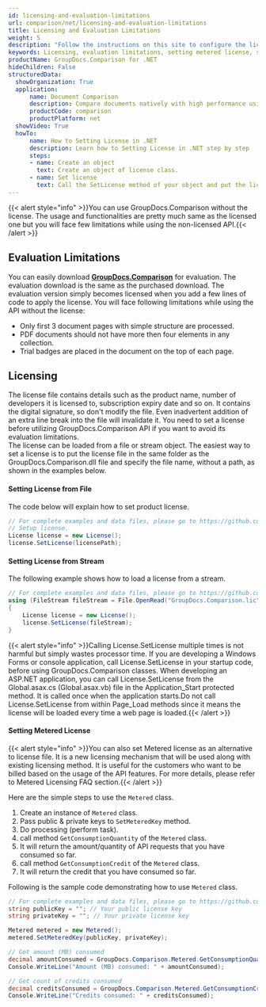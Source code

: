 ```yaml
---
id: licensing-and-evaluation-limitations
url: comparison/net/licensing-and-evaluation-limitations
title: Licensing and Evaluation Limitations
weight: 5
description: "Follow the instructions on this site to configure the license and find out the restrictions when using GroupDocs.Comparison for .NET without a license (Evaluation Limitations)"
keywords: Licensing, evaluation limitations, setting metered license, setting license
productName: GroupDocs.Comparison for .NET
hideChildren: False
structuredData:
  showOrganization: True
  application:    
      name: Document Comparison   
      description: Compare documents natively with high performance using C# language and GroupDocs.Comparison for .NET
      productCode: comparison
      productPlatform: net
  showVideo: True
  howTo:
      name: How to Setting License in .NET 
      description: Learn how to Setting License in .NET step by step
      steps:
      - name: Create an object
        text: Create an object of license class.
      - name: Set license
        text: Call the SetLicense method of your object and put the license path or license file stream parameter.
---
```

{{< alert style="info" >}}You can use GroupDocs.Comparison without the license. The usage and functionalities are pretty much same as the licensed one but you will face few limitations while using the non-licensed API.{{< /alert >}}

## Evaluation Limitations

You can easily download **[GroupDocs.Comparison](https://products.groupdocs.com/comparison/net)** for evaluation. The evaluation download is the same as the purchased download. The evaluation version simply becomes licensed when you add a few lines of code to apply the license. You will face following limitations while using the API without the license:  

*   Only first 3 document pages with simple structure are processed. 
*   PDF documents should not have more then four elements in any collection. 
*   Trial badges are placed in the document on the top of each page.

## Licensing

The license file contains details such as the product name, number of developers it is licensed to, subscription expiry date and so on. It contains the digital signature, so don't modify the file. Even inadvertent addition of an extra line break into the file will invalidate it. You need to set a license before utilizing GroupDocs.Comparison API if you want to avoid its evaluation limitations.   
The license can be loaded from a file or stream object. The easiest way to set a license is to put the license file in the same folder as the GroupDocs.Comparison.dll file and specify the file name, without a path, as shown in the examples below.

#### Setting License from File

The code below will explain how to set product license.

```csharp
// For complete examples and data files, please go to https://github.com/groupdocs-comparison/GroupDocs.Comparison-for-.NET
// Setup license.
License license = new License();
license.SetLicense(licensePath);
```

#### Setting License from Stream

The following example shows how to load a license from a stream.

```csharp
// For complete examples and data files, please go to https://github.com/groupdocs-comparison/GroupDocs.Comparison-for-.NET
using (FileStream fileStream = File.OpenRead("GroupDocs.Comparison.lic"))
{
    License license = new License();
    license.SetLicense(fileStream);
}
```

{{< alert style="info" >}}Calling License.SetLicense multiple times is not harmful but simply wastes processor time. If you are developing a Windows Forms or console application, call License.SetLicense in your startup code, before using GroupDocs.Comparison classes. When developing an ASP.NET application, you can call License.SetLicense from the Global.asax.cs (Global.asax.vb) file in the Application_Start protected method. It is called once when the application starts.Do not call License.SetLicense from within Page_Load methods since it means the license will be loaded every time a web page is loaded.{{< /alert >}}

#### Setting Metered License

{{< alert style="info" >}}You can also set Metered license as an alternative to license file. It is a new licensing mechanism that will be used along with existing licensing method. It is useful for the customers who want to be billed based on the usage of the API features. For more details, please refer to Metered Licensing FAQ section.{{< /alert >}}

Here are the simple steps to use the `Metered` class.

1.  Create an instance of `Metered` class.
2.  Pass public & private keys to `SetMeteredKey` method.
3.  Do processing (perform task).
4.  call method `GetConsumptionQuantity` of the `Metered` class.
5.  It will return the amount/quantity of API requests that you have consumed so far.
6.  call method `GetConsumptionCredit` of the `Metered` class.
7.  It will return the credit that you have consumed so far.

Following is the sample code demonstrating how to use `Metered` class.

```csharp
// For complete examples and data files, please go to https://github.com/groupdocs-comparison/GroupDocs.Comparison-for-.NET
string publicKey = ""; // Your public license key
string privateKey = ""; // Your private license key

Metered metered = new Metered();
metered.SetMeteredKey(publicKey, privateKey);

// Get amount (MB) consumed
decimal amountConsumed = GroupDocs.Comparison.Metered.GetConsumptionQuantity();
Console.WriteLine("Amount (MB) consumed: " + amountConsumed);

// Get count of credits consumed
decimal creditsConsumed = GroupDocs.Comparison.Metered.GetConsumptionCredit();
Console.WriteLine("Credits consumed: " + creditsConsumed);
```
